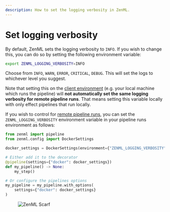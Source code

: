 ```yaml
---
description: How to set the logging verbosity in ZenML.
---
```


# Set logging verbosity

By default, ZenML sets the logging verbosity to `INFO`. If you wish to change this, you can do so by setting the following environment variable:

```bash
export ZENML_LOGGING_VERBOSITY=INFO
```

Choose from `INFO`, `WARN`, `ERROR`, `CRITICAL`, `DEBUG`. This will set the logs
to whichever level you suggest.

Note that setting this on the [client environment](../pipeline-development/configure-python-environments/README.md#client-environment-or-the-runner-environment) (e.g. your local machine which runs the pipeline) will **not automatically set the same logging verbosity for remote pipeline runs**. That means setting this variable locally with only effect pipelines that run locally.

If you wish to control for [remote pipeline runs](../../user-guide/production-guide/cloud-orchestration.md), you can set the `ZENML_LOGGING_VERBOSITY` environment variable in your pipeline runs environment as follows:

```python
from zenml import pipeline
from zenml.config import DockerSettings

docker_settings = DockerSettings(environment={"ZENML_LOGGING_VERBOSITY": "DEBUG"})

# Either add it to the decorator
@pipeline(settings={"docker": docker_settings})
def my_pipeline() -> None:
    my_step()

# Or configure the pipelines options
my_pipeline = my_pipeline.with_options(
    settings={"docker": docker_settings}
)
```

<!-- For scarf -->
<figure><img alt="ZenML Scarf" referrerpolicy="no-referrer-when-downgrade" src="https://static.scarf.sh/a.png?x-pxid=f0b4f458-0a54-4fcd-aa95-d5ee424815bc" /></figure>


